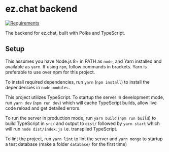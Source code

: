 # ez.chat backend

[![Requirements](https://img.shields.io/badge/requires-Node.js%208+-brightgreen.svg?style=popout&logo=node.js)](https://nodejs.org/download)

The backend for ez.chat, built with Polka and TypeScript.

## Setup

This assumes you have Node.js 8+ in PATH as `node`, and Yarn installed and available as `yarn`. If using `npm`, follow commands in brackets. Yarn is preferable to use over npm for this project.

To install required dependencies, run `yarn` (`npm install`) to install the dependencies in `node_modules`.

This project utilizes TypeScript. To startup the server in development mode, run `yarn dev` (`npm run dev`) which will cache TypeScript builds, allow live code reload and get detailed errors.

To run the server in production mode, run `yarn build` (`npm run build`) to build TypeScript in `src/` and output to `dist/` followed by `yarn start` which will run `node dist/index.js` i.e. transpiled TypeScript.

To lint the project, run `yarn lint` to lint the server and `yarn mongo` to startup a test database (make a folder `database/` for the first time)
